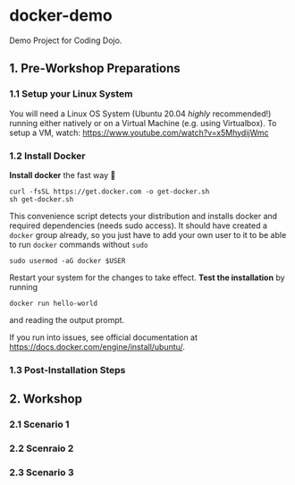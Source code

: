 # docker-demo
Demo Project for Coding Dojo.

## 1. Pre-Workshop Preparations
### 1.1 Setup your Linux System
You will need a Linux OS System (Ubuntu 20.04 *highly* recommended!) running either natively or on a Virtual Machine (e.g. using Virtualbox).
To setup a VM, watch: https://www.youtube.com/watch?v=x5MhydijWmc

### 1.2 Install Docker
**Install docker** the fast way 🚀
```
curl -fsSL https://get.docker.com -o get-docker.sh
sh get-docker.sh
```
This convenience script detects your distribution and installs docker and required dependencies (needs sudo access). It should have created a `docker` group already, so you just have to add your own user to it to be able to run `docker` commands without `sudo`
```
sudo usermod -aG docker $USER
```
Restart your system for the changes to take effect.
**Test the installation** by running
```
docker run hello-world
```
and reading the output prompt.

If you run into issues, see official documentation at https://docs.docker.com/engine/install/ubuntu/.

### 1.3 Post-Installation Steps


## 2. Workshop
### 2.1 Scenario 1
### 2.2 Scenraio 2
### 2.3 Scenario 3
